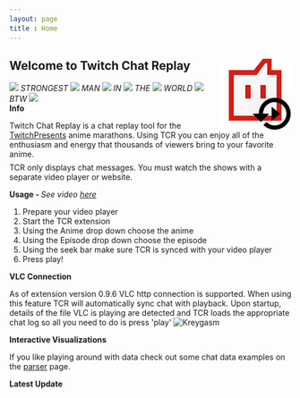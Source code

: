 ```yaml
---
layout: page
title : Home
---
```


<h2>Welcome to Twitch Chat Replay
<a href="https://chrome.google.com/webstore/detail/twitch-chat-replay/kckepnldahdjnfmlpalbgjekincelkkk?hl=en"><img src="assets/TCRIcon128.png" style="float: right"></a></h2>

  <div class="tagline">
  <span class="page-tagline" style="text-transform: uppercase; display:block"><em>
  <img class="ttvemote" src="https://static-cdn.jtvnw.net/emoticons/v1/88/1.0">
  STRONGEST
  <img class="ttvemote" src="https://static-cdn.jtvnw.net/emoticons/v1/88/1.0">
  MAN
  <img class="ttvemote" src="https://static-cdn.jtvnw.net/emoticons/v1/88/1.0">
  In
  <img class="ttvemote" src="https://static-cdn.jtvnw.net/emoticons/v1/88/1.0">
  THE
  <img class="ttvemote" src="https://static-cdn.jtvnw.net/emoticons/v1/88/1.0">
  WORLD
  <img class="ttvemote" src="https://static-cdn.jtvnw.net/emoticons/v1/88/1.0">
  BTW
  <img class="ttvemote" src="https://static-cdn.jtvnw.net/emoticons/v1/88/1.0">
  </em></span>
  <!--<br>-->
  </div>


<div class="manual-post">
 <div class="manual manual-title">
 <strong>Info</strong>
 </div>
 <p>  
  <div class="manual-content">
Twitch Chat Replay is a chat replay tool for the <a href="https://www.twitch.tv/twitchpresents">TwitchPresents</a> anime marathons. Using TCR you can
enjoy all of the enthusiasm and energy that thousands of viewers bring to your favorite anime. 
<br>
<div style='margin-top:0.5em'>TCR only displays chat messages. You must watch the shows with a separate video player or website.</div>
  </div>
 </p>
</div>

<div class="manual-post">
 <div class="manual manual-title">
  <strong>Usage - <em style="font-weight: 400">See video <a href="/features#vlc">here</a></em></strong>
 </div>
 <p>  
  <div class="manual-content">
   <ol>
    <li>Prepare your video player</li> 
    <li>Start the TCR extension</li>
    <li>Using the Anime drop down choose the anime</li>
    <li>Using the Episode drop down choose the episode</li>
    <li>Using the seek bar make sure TCR is synced with your video player</li>
    <li>Press play!</li>
   </ol>
  </div>
 </p>
</div>
   
<div class="manual-post">
 <div class="manual manual-title">
  <strong>VLC Connection</strong>
 </div>
 <p>  
  <div class="manual-content">
   As of extension version 0.9.6 VLC http connection is supported. When using this feature TCR will automatically sync 
   chat with playback.
   Upon startup, details of the file VLC is playing are detected and TCR loads the appropriate chat log 
   so all you need to do is press 'play' <img class="ttvemote" src="https://static-cdn.jtvnw.net/emoticons/v1/41/1.0" srcset="https://static-cdn.jtvnw.net/emoticons/v1/41/2.0 2x" alt="Kreygasm"> 
  </div>
 </p>
</div>

<div class="manual-post">
 <div class="manual manual-title">
  <strong>Interactive Visualizations</strong>
 </div>
 <p>  
  <div class="manual-content">
   If you like playing around with data check out some chat data examples on the <a href="/parser/">parser</a> page.
  </div>
 </p>
</div>
  
  <div class="manual-post">
 <div class="manual manual-title">
  <strong>Latest Update</strong>
 </div>
 </div>





